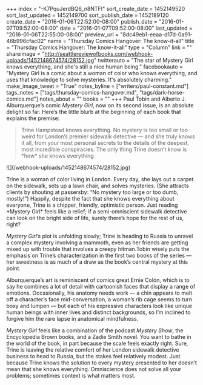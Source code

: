 +++
index = "-K7PquJerdBQ6_n8NTFI"
sort_create_date = 1452149520
sort_last_updated = 1452149700
sort_publish_date = 1452189120
create_date = "2016-01-06T22:52:00-08:00"
publish_date = "2016-01-07T09:52:00-08:00"
date = "2016-01-07T09:52:00-08:00"
last_updated = "2016-01-06T22:55:00-08:00"
preview_url = "8dc49eb1-eeaa-d17d-0a91-46b996cfac02"
name = "Thursday Comics Hangover: The know-it-all"
title = "Thursday Comics Hangover: The know-it-all"
type = "Column"
link = ""
shareimage = "http://seattlereviewofbooks.com/webhook-uploads/1452148674574/28152.jpg"
twitterauto = "The star of Mystery Girl knows everything, and she's still a nice human being."
facebookauto = "Mystery Girl is a comic about a woman of color who knows everything, and uses that knowledge to solve mysteries. It's absolutely charming."
make_image_tweet = "True"
notes_byline = ["writers/paul-constant.md"]
tags_notes = ["tags/thursday-comics-hangover.md", "tags/dark-horse-comics.md"]
notes_about = ""
books = ""
+++
Paul Tobin and Alberto J. Alburquerque’s comic *Mystery Girl*, now on its second issue, is an absolute delight so far. Here’s the little blurb at the beginning of each book that explains the premise:

<blockquote>Trine Hampstead knows everything. No mystery is too small or too weird for London’s premier sidewalk detective — and she truly knows it all, from your most personal secrets to the details of the deepest, most incredible conspiracies. The only thing Trine doesn’t know is *how* she knows everything.</blockquote>

<p class="image-left">![](/webhook-uploads/1452148674574/28152.jpg)</p>Trine is a woman of color living in London. Every day, she lays out a carpet on the sidewalk, sets up a lawn chair, and solves mysteries. (She attracts clients by shouting at passersby: “No mystery too large or too dumb, mostly!”) Happily, despite the fact that she knows everything about everyone, Trine is a chipper, friendly, optimistic person. Just reading *Mystery Girl* feels like a relief; if a semi-omniscient sidewalk detective can look on the bright side of life, surely there’s hope for the rest of us, right?

*Mystery Girl*’s plot is unfolding slowly; Trine is heading to Russia to unravel a complex mystery involving a mammoth, even as her friends are getting mixed up with trouble that involves a creepy hitman.Tobin wisely puts the emphasis on Trine’s characterization in the first two books of the series — her sweetness is as much of a draw as the book’s central mystery at this point.

Alburquerque’s art is reminiscent of comics great Ernie Colón, which is to say he combines a lot of detail with cartoonish faces that display a range of emotions. Occasionally, his anatomy needs work — a chin appears to melt off a character’s face mid-conversation, a woman’s rib cage seems to turn boxy and lumpen — but each of his expressive characters look like unique human beings with inner lives and distinct backgrounds, so I’m inclined to forgive him the rare lapse in anatomical mindfulness.

*Mystery Girl* feels like a combination of the podcast *Mystery Show*, the Encyclopedia Brown books, and a Zadie Smith novel. You want to bathe in the world of the book, in part because the scale feels exactly right. Sure, Trine is leaving the relative comfort of her London sidewalk detective business to head to Russia, but the stakes feel relatively modest. Just because Trine knows the solution to every mystery presented to her doesn’t mean that she knows everything. Omniscience does not solve all your problems; sometimes context is what matters most.